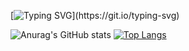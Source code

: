 [![Typing SVG](https://readme-typing-svg.demolab.com?font=Fira+Code&weight=500&size=21&pause=1000&color=70A4FC&random=false&width=435&lines=coding+as+art.keep+open+source%2Cenjoy+open+source.)](https://git.io/typing-svg)
<!---
- 👋 Hi, I’m @Yolo-00
- 👀 I’m interested in web
- 📫 How to reach me g20180630105@gmail.com
--->
<!---
guoCertain/guoCertain is a ✨ special ✨ repository because its `README.md` (this file) appears on your GitHub profile.
You can click the Preview link to take a look at your changes.
--->

![Anurag's GitHub stats](https://github-readme-stats.vercel.app/api?username=Yolo-00&show_icons=true&theme=tokyonight)
[![Top Langs](https://github-readme-stats.vercel.app/api/top-langs/?username=Yolo-00&hide=shell,html,scss)](https://github.com/anuraghazra/github-readme-stats)

<!---
<a href="https://github.com/Yolo-00">
  <img align="center" src="https://github-readme-stats.vercel.app/api?username=Yolo-00&&show_icons=true&theme=tokyonight" />
</a>
<a href="https://github.com/Yolo-00">
  <img align="center" src="https://github-readme-stats.vercel.app/api/top-langs/?username=Yolo-00" />
</a>
--->
